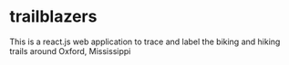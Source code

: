 # trailblazers
This is a react.js web application to trace and label the biking and hiking trails around Oxford, Mississippi
